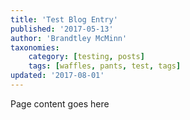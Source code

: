 ```yaml
---
title: 'Test Blog Entry'
published: '2017-05-13'
author: 'Brandtley McMinn'
taxonomies:
    category: [testing, posts]
    tags: [waffles, pants, test, tags]
updated: '2017-08-01'
---
```

Page content goes here